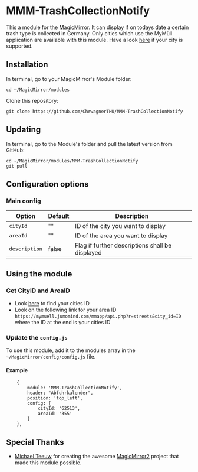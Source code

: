 # MMM-TrashCollectionNotify


This a module for the [MagicMirror](https://github.com/MichMich/MagicMirror). It can display if on todays date a certain trash type is collected in Germany.
Only cities which use the MyMüll application are available with this module. 
Have a look [here](https://mymuell.jumomind.com/mmapp/loxone/lox.php?r=cities) if your city is supported.

## Installation

In terminal, go to your MagicMirror's Module folder:
```
cd ~/MagicMirror/modules
```

Clone this repository:
```
git clone https://github.com/ChrwagnerTHU/MMM-TrashCollectionNotify
```

## Updating

In terminal, go to the Module's folder and pull the latest version from GitHub:
```
cd ~/MagicMirror/modules/MMM-TrashCollectionNotify
git pull
```

## Configuration options

### Main config
|Option|Default|Description|
|---|---|---|
|`cityId`|""|ID of the city you want to display|
|`areaId`|""|ID of the area you want to display|
|`description`|false|Flag if further descriptions shall be displayed|


## Using the module

### Get CityID and AreaID

- Look [here](https://mymuell.jumomind.com/mmapp/loxone/lox.php?r=cities) to find your cities ID
- Look on the following link for your area ID `https://mymuell.jumomind.com/mmapp/api.php?r=streets&city_id=ID` where the ID at the end is your cities ID

### Update the `config.js`

To use this module, add it to the modules array in the `~/MagicMirror/config/config.js` file.

#### Example
```
    {
        module: 'MMM-TrashCollectionNotify',
        header: "Abfuhrkalender",
        position: 'top_left',
        config: {
            cityId: '62513',
            areaId: '355'
        }
    },
```

## Special Thanks
- [Michael Teeuw](https://github.com/MichMich) for creating the awesome [MagicMirror2](https://github.com/MichMich/MagicMirror/tree/develop) project that made this module possible.
